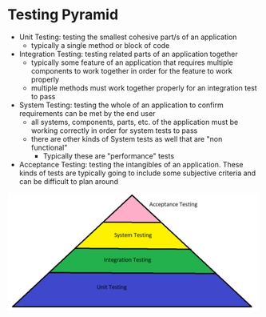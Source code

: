 # Testing Pyramid
- Unit Testing: testing the smallest cohesive part/s of an application
    - typically a single method or block of code
- Integration Testing: testing related parts of an application together
    - typically some feature of an application that requires multiple components to work together in order for the feature to work properly
    - multiple methods must work together properly for an integration test to pass
- System Testing: testing the whole of an application to confirm requirements can be met by the end user
    - all systems, components, parts, etc. of the application must be working correctly in order for system tests to pass
    - there are other kinds of System tests as well that are "non functional"
        - Typically these are "performance" tests
- Acceptance Testing: testing the intangibles of an application. These kinds of tests are typically going to include some subjective criteria and can be difficult to plan around

![testing pyramid](testing-pyramid.png)